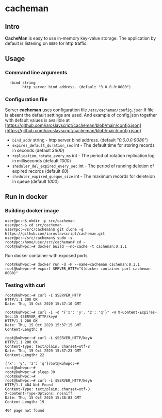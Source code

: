 # cacheman

## Intro

**CacheMan** is easy to use in-memory key-value storage.
The application by default is listening on `8080` for http traffic.

## Usage

### Command line arguments

```                                                               
  -bind string
        http server bind address. (default "0.0.0.0:8080")
```

### Configuration file

Server **cacheman** uses configuration file `/etc/cacheman/config.json`
If file is absent the default settings are used.
And example of config.json together with default values is availible at 
[https://github.com/iaroslavscript/cacheman/blob/main/config.json](https://github.com/iaroslavscript/cacheman/blob/main/config.json)

* `bind_addr` string - http server bind address. (default *"0.0.0.0:9080"*)
* `expires_default_duration_sec` int - The default time for storing records in seconds (default *3600*)
* `replication_rotate_every_ms` int - The period of rotation replication log in milliseconds (default *1000*)
* `sheduler_del_expired_every_sec` int - The period of running deletion of expired records (default *60*)
* `sheduler_expired_queque_size` int - The maximum records for deleteion in queue (default *1000*)

## Run in docker

### Building docker image
```
user@pc:~$ mkdir -p src/cacheman
user@pc:~$ cd src/cacheman
user@pc:~/src/cacheman$ git clone -q https://github.com/iaroslavscript/cacheman.git  
user@pc:~/src/cacheman$ sudo -s
root@pc:/home/user/src/cacheman# cd ~ 
root@kuhwpc:~# docker build --no-cache -t cacheman:0.1.1
```

Run docker container with exposed ports
```
root@kuhwpc:~# docker run -d -P --name=cacheman cacheman:0.1.1
root@kuhwpc:~# export SERVER_HTTP="$(docker container port cacheman 8080)"
```

### Testing with curl
```
root@kuhwpc:~# curl -I $SERVER_HTTP
HTTP/1.1 200 OK
Date: Thu, 15 Oct 2020 15:37:10 GMT

root@kuhwpc:~# curl -i -d "{'x': 'y', 'z': 'q'}" -H X-Content-Expires-Sec:15 $SERVER_HTTP/keyA
HTTP/1.1 200 OK
Date: Thu, 15 Oct 2020 15:37:15 GMT
Content-Length: 0

root@kuhwpc:~# curl -i $SERVER_HTTP/keyA
HTTP/1.1 200 OK
Content-Type: text/plain; charset=utf-8
Date: Thu, 15 Oct 2020 15:37:23 GMT
Content-Length: 22

{'x': 'y', 'z': 'q'}root@kuhwpc:~# 
root@kuhwpc:~# 
root@kuhwpc:~# sleep 30
root@kuhwpc:~# 
root@kuhwpc:~# curl -i $SERVER_HTTP/keyA
HTTP/1.1 404 Not Found
Content-Type: text/plain; charset=utf-8
X-Content-Type-Options: nosniff
Date: Thu, 15 Oct 2020 15:38:03 GMT
Content-Length: 19

404 page not found
```

